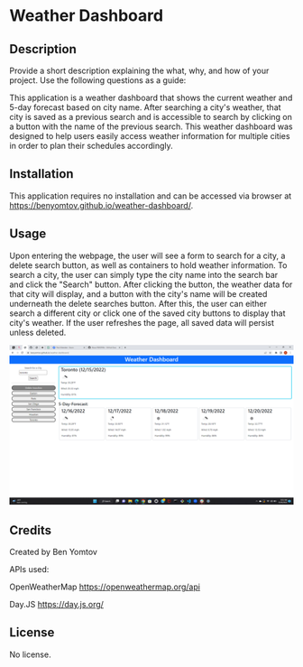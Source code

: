 # Weather Dashboard

## Description

Provide a short description explaining the what, why, and how of your project. Use the following questions as a guide:

This application is a weather dashboard that shows the current weather and 5-day forecast based on city name. After searching a city's weather, that city is saved as a previous search and is accessible to search by clicking on a button with the name of the previous search. This weather dashboard was designed to help users easily access weather information for multiple cities in order to plan their schedules accordingly.

## Installation

This application requires no installation and can be accessed via browser at https://benyomtov.github.io/weather-dashboard/.

## Usage

Upon entering the webpage, the user will see a form to search for a city, a delete search button, as well as containers to hold weather information. To search a city, the user can simply type the city name into the search bar and click the "Search" button. After clicking the button, the weather data for that city will display, and a button with the city's name will be created underneath the delete searches button. After this, the user can either search a different city or click one of the saved city buttons to display that city's weather. If the user refreshes the page, all saved data will persist unless deleted.

![screenshot](./assets/images/screenshot.png)

## Credits

Created by Ben Yomtov

APIs used:

OpenWeatherMap https://openweathermap.org/api

Day.JS https://day.js.org/

## License

No license.